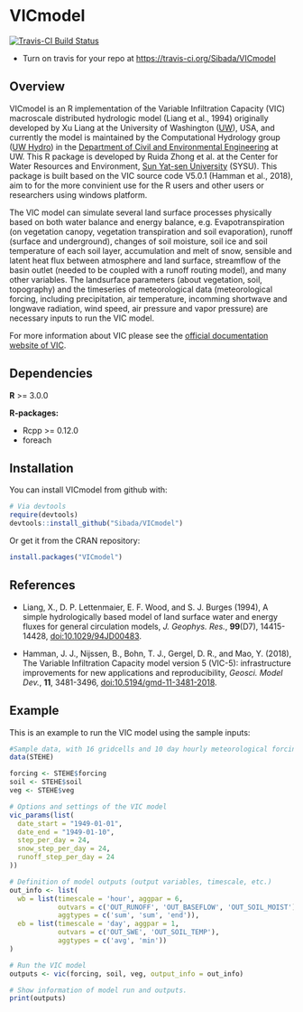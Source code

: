 # VICmodel

[![Travis-CI Build Status](https://travis-ci.org/Sibada/VICmodel.svg?branch=master)](https://travis-ci.org/Sibada/VICmodel)
 * Turn on travis for your repo at https://travis-ci.org/Sibada/VICmodel

## Overview
VICmodel is an R implementation of the Variable Infiltration Capacity (VIC) macroscale distributed hydrologic model (Liang et al., 1994) originally developed by Xu Liang at the University of Washington ([UW](http://www.washington.edu/)), USA, and currently the model is maintained by the Computational Hydrology group ([UW Hydro](http://uw-hydro.github.io/)) in the [Department of Civil and Environmental Engineering](https://www.ce.washington.edu/) at UW. This R package is developed by Ruida Zhong et al. at the Center for Water Resources and Environment, [Sun Yat-sen University](http://www.sysu.edu.cn/) (SYSU). This package is built based on the VIC source code V5.0.1 (Hamman et al., 2018), aim to for the more convinient use for the R users and other users or researchers using windows platform.

The VIC model can simulate several land surface processes physically based on both water balance and energy balance, e.g. Evapotranspiration (on vegetation canopy, vegetation transpiration and soil evaporation), runoff (surface and underground), changes of soil moisture, soil ice and soil temperature of each soil layer, accumulation and melt of snow, sensible and latent heat flux between atmosphere and land surface, streamflow of the basin outlet (needed to be coupled with a runoff routing model), and many other variables. The landsurface parameters (about vegetation, soil, topography) and the timeseries of meteorological data (meteorological forcing, including precipitation, air temperature, incomming shortwave and longwave radiation, wind speed, air pressure and vapor pressure) are necessary inputs to run the VIC model.

For more information about VIC please see the [official documentation website of VIC](http://vic.readthedocs.io/en/master/).

## Dependencies

**R** >= 3.0.0
 
**R-packages:**

- Rcpp >= 0.12.0
- foreach

## Installation

You can install VICmodel from github with:

``` r
# Via devtools
require(devtools)
devtools::install_github("Sibada/VICmodel")
```

Or get it from the CRAN repository:

```r
install.packages("VICmodel")
```

## References
* Liang, X., D. P. Lettenmaier, E. F. Wood, and S. J. Burges (1994), A simple hydrologically based model of land surface water and energy fluxes for general circulation models, _J. Geophys. Res._, **99**(D7), 14415-14428, [doi:10.1029/94JD00483](http://dx.doi.org/10.1029/94JD00483).

* Hamman, J. J., Nijssen, B., Bohn, T. J., Gergel, D. R., and Mao, Y. (2018), The Variable Infiltration Capacity model version 5 (VIC-5): infrastructure improvements for new applications and reproducibility, _Geosci. Model Dev._, **11**, 3481-3496, [doi:10.5194/gmd-11-3481-2018](http://dx.doi.org/10.5194/gmd-11-3481-2018).

## Example

This is an example to run the VIC model using the sample inputs:

``` r
#Sample data, with 16 gridcells and 10 day hourly meteorological forcing inputs
data(STEHE)

forcing <- STEHE$forcing
soil <- STEHE$soil
veg <- STEHE$veg

# Options and settings of the VIC model
vic_params(list(
  date_start = "1949-01-01", 
  date_end = "1949-01-10", 
  step_per_day = 24, 
  snow_step_per_day = 24,
  runoff_step_per_day = 24
))

# Definition of model outputs (output variables, timescale, etc.)
out_info <- list(
  wb = list(timescale = 'hour', aggpar = 6,
            outvars = c('OUT_RUNOFF', 'OUT_BASEFLOW', 'OUT_SOIL_MOIST'),
            aggtypes = c('sum', 'sum', 'end')),
  eb = list(timescale = 'day', aggpar = 1,
            outvars = c('OUT_SWE', 'OUT_SOIL_TEMP'),
            aggtypes = c('avg', 'min'))
)

# Run the VIC model
outputs <- vic(forcing, soil, veg, output_info = out_info)

# Show information of model run and outputs.
print(outputs)
```
